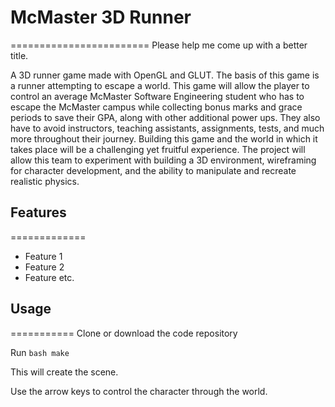 # McMaster 3D Runner
========================
Please help me come up with a better title.

A 3D runner game made with OpenGL and GLUT. The basis of this game is a runner attempting to escape a world. This game will allow the player to control an average McMaster Software Engineering student who has to escape the McMaster campus while collecting bonus marks and grace periods to save their GPA, along with other additional power ups. They also have to avoid instructors, teaching assistants, assignments, tests, and much more throughout their journey. Building this game and the world in which it takes place will be a challenging yet fruitful experience. The project will allow this team to experiment with building a 3D environment, wireframing for character development, and the ability to manipulate and recreate realistic physics.

## Features
=============
* Feature 1
* Feature 2
* Feature etc.

## Usage
===========
Clone or download the code repository

Run ```bash make ```

This will create the scene.

Use the arrow keys to control the character through the world.

